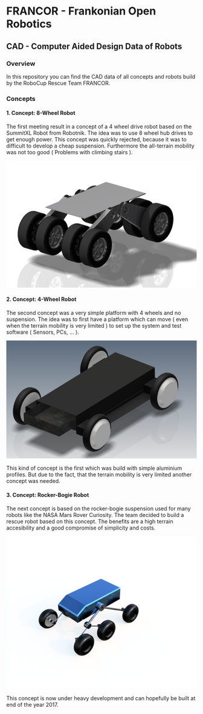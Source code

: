 <h1>FRANCOR - Frankonian Open Robotics</h1>
<h2>CAD - Computer Aided Design Data of Robots</h2>

<h3>Overview</h3>
In this repository you can find the CAD data of all concepts and robots build
by the RoboCup Rescue Team FRANCOR.

<h3>Concepts</h3>

<h4>1. Concept: 8-Wheel Robot</h4>

The first meeting result in a concept of a 4 wheel drive robot based on the SummitXL Robot from Robotnik. The idea was to use 8 wheel hub drives to get enough power. This concept was quickly rejected, because it was to difficult to develop a cheap suspension. Furthermore the all-terrain mobility was not too good ( Problems with climbing stairs ).

![Concept-8Wheel](00-Docs/Pictures/00-01-Concept-4Wheel.jpg)

<h4>2. Concept: 4-Wheel Robot</h4>

The second concept was a very simple platform with 4 wheels and no suspension. The idea was to first have a platform which can move ( even when the terrain mobility is very limited ) to set up the system and test software ( Sensors, PCs, ... ). 


![Concept-4Wheel](00-Docs/Pictures/00-02-Concept-4Wheel-Simple.jpg)

This kind of concept is the first which was build with simple aluminium profiles. But due to the fact, that the terrain mobility is very limited another concept was needed.

<h4>3. Concept: Rocker-Bogie Robot</h4>

The next concept is based on the rocker-bogie suspension used for many robots like the NASA Mars Rover Curiosity. The team decided to build a rescue robot based on this concept. 
The benefits are a high terrain accesibility and a good compromise of simplicity and costs.

![Concept-Rocker-Bogie](00-Docs/Pictures/00-03-Concept-Rocker-Bogie.png)

This concept is now under heavy development and can hopefully be built at end of the year 2017.

